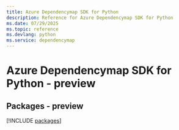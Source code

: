 ```yaml
---
title: Azure Dependencymap SDK for Python
description: Reference for Azure Dependencymap SDK for Python
ms.date: 07/29/2025
ms.topic: reference
ms.devlang: python
ms.service: dependencymap
---
```

# Azure Dependencymap SDK for Python - preview
## Packages - preview
[!INCLUDE [packages](dependencymap-index.md)]